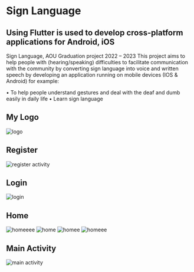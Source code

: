 # Sign Language

## Using Flutter is used to develop cross-platform applications for Android, iOS
Sign Language,
AOU Graduation project
2022 – 2023
This project aims to help people with (hearing/speaking)
difficulties to facilitate communication with the community by converting sign language into voice and written speech by developing an application running on mobile devices (IOS & Android) for example:

•	To help people understand gestures and deal with the deaf and dumb easily in daily life
•	Learn sign language

## My Logo 

![logo](https://user-images.githubusercontent.com/73281671/205620530-d95944d1-645a-41a8-a0ca-d5357bc11c3f.png)


## Register

![register activity](https://user-images.githubusercontent.com/73281671/205621403-b2d9696f-ae09-4b52-9a78-0b7e95d1d975.png)



## Login

![login](https://user-images.githubusercontent.com/73281671/205621453-293e10bf-6dee-4fe7-afb0-628eda6f8c6e.png)


## Home
![homeeee](https://user-images.githubusercontent.com/73281671/205621576-e81aef5f-a014-425c-a2c9-828bef23bad9.png)
![home](https://user-images.githubusercontent.com/73281671/205621590-5540632b-8052-4ccf-8fef-64a4d323bd3b.png)
![homee](https://user-images.githubusercontent.com/73281671/205621599-fad395da-2662-4654-876a-5cd2a2d70fac.png)
![homeee](https://user-images.githubusercontent.com/73281671/205621607-1ddaef89-79aa-402c-9d2c-775a911d45ad.png)


## Main Activity

![main activity](https://user-images.githubusercontent.com/73281671/205621703-2b8d2f2d-aff2-423d-9cbd-3bba337549a8.png)
